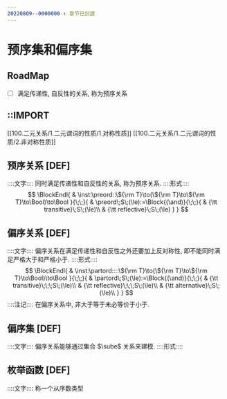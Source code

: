 ```yaml
---
20220809--0000000 : 章节已创建
---
```

# 预序集和偏序集
## RoadMap
- [ ] 满足传递性, 自反性的关系, 称为预序关系

## ::IMPORT
[[100.二元关系/1.二元谓词的性质/1.对称性质]]
[[100.二元关系/1.二元谓词的性质/2.非对称性质]]

## 预序关系 [DEF]
::::文字::::
同时满足传递性和自反性的关系, 称为预序关系. 
::::形式::::
$$
\BlockEndl{
    & \inst:\preord::\${\rm T}\to(\${\rm T}\to\${\rm T}\to\Bool)\to\Bool
}{\;\;}{
    & \preord\;S\;(\le):=\Block{(\and)}{\;\;}{
        & {\tt transitive}\;S\;(\le)\\
        & {\tt reflective}\;S\;(\le)
    }
}
$$

## 偏序关系 [DEF]
::::文字::::
偏序关系在满足传递性和自反性之外还要加上反对称性, 即不能同时满足严格大于和严格小于. 
::::形式::::
$$
\BlockEndl{
    & \inst:\partord::::\${\rm T}\to(\${\rm T}\to\${\rm T}\to\Bool)\to\Bool
}{\;\;}{
    & \partord\;S\;(\le):=\Block{(\and)}{\;\;}{
        & {\tt transitive}\;\;\;S\;(\le)\\
        & {\tt reflective}\;\;\;S\;(\le)\\
        & {\tt alternative}\;S\;(\le)\\
    }
}
$$
::::注记::::
在偏序关系中, 非大于等于未必等价于小于. 

## 偏序集 [DEF]
::::文字::::
偏序关系能够通过集合 $\sube$ 关系来建模. 
::::形式::::


## 枚举函数 [DEF]
::::文字::::
称一个从序数类型
